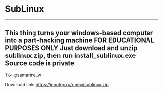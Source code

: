 # SubLinux
---------------------------------------------------------------------------
This thing turns your windows-based computer into a part-hacking machine
FOR EDUCATIONAL PURPOSES ONLY
Just download and unzip sublinux.zip, then run install_sublinux.exe
Source code is private
---------------------------------------------------------------------------
TG: @samarine_w

Download link: https://innotep.ru/rineui/sublinux.zip
